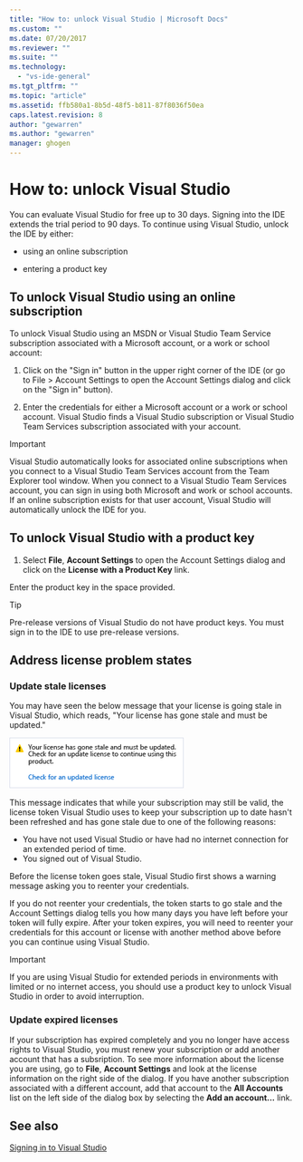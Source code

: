 ```yaml
---
title: "How to: unlock Visual Studio | Microsoft Docs"
ms.custom: ""
ms.date: 07/20/2017
ms.reviewer: ""
ms.suite: ""
ms.technology: 
  - "vs-ide-general"
ms.tgt_pltfrm: ""
ms.topic: "article"
ms.assetid: ffb580a1-8b5d-48f5-b811-87f8036f50ea
caps.latest.revision: 8
author: "gewarren"
ms.author: "gewarren"
manager: ghogen
---
```

# How to: unlock Visual Studio

You can evaluate Visual Studio for free up to 30 days. Signing into the IDE extends the trial period to 90 days. To continue using Visual Studio, unlock the IDE by either:

- using an online subscription

- entering a product key

## To unlock Visual Studio using an online subscription

To unlock Visual Studio using an MSDN or Visual Studio Team Service subscription associated with a Microsoft account, or a work or school account:

1. Click on the "Sign in" button in the upper right corner of the IDE (or go to File > Account Settings to open the Account Settings dialog and click on the "Sign in" button).

1. Enter the credentials for either a Microsoft account or a work or school account. Visual Studio finds a Visual Studio subscription or Visual Studio Team Services subscription associated with your account.

> [!IMPORTANT]
> Visual Studio automatically looks for associated online subscriptions when you connect to a Visual Studio Team Services account from the Team Explorer tool window. When you connect to a Visual Studio Team Services account, you can sign in using both Microsoft and work or school accounts. If an online subscription exists for that user account, Visual Studio will automatically unlock the IDE for you.

## To unlock Visual Studio with a product key

1. Select **File**, **Account Settings** to open the Account Settings dialog and click on the **License with a Product Key** link.

Enter the product key in the space provided.

> [!TIP]
> Pre-release versions of Visual Studio do not have product keys. You must sign in to the IDE to use pre-release versions.

## Address license problem states

### Update stale licenses

 You may have seen the below message that your license is going stale in Visual Studio, which reads, "Your license has gone stale and must be updated."

 ![Visual Studio stale license message](../ide/media/vs2017_stale-license.png)

 This message indicates that while your subscription may still be valid, the license token Visual Studio uses to keep your subscription up to date hasn't been refreshed and has gone stale due to one of the following reasons:

- You have not used Visual Studio or have had no internet connection for an extended period of time.
- You signed out of Visual Studio.

Before the license token goes stale, Visual Studio first shows a warning message asking you to reenter your credentials.

If you do not reenter your credentials, the token starts to go stale and the Account Settings dialog tells you how many days you have left before your token will fully expire. After your token expires, you will need to reenter your credentials for this account or license with another method above before you can continue using Visual Studio.

> [!Important]
> If you are using Visual Studio for extended periods in environments with limited or no internet access, you should use a product key to unlock Visual Studio in order to avoid interruption.

### Update expired licenses

 If your subscription has expired completely and you no longer have access rights to Visual Studio, you must renew your subscription or add another account that has a subsription. To see more information about the license you are using, go to **File**, **Account Settings** and look at the license information on the right side of the dialog. If you have another subscription associated with a different account, add that account to the **All Accounts** list on the left side of the dialog box by selecting the **Add an account...** link.

## See also

[Signing in to Visual Studio](../ide/signing-in-to-visual-studio.md)  
